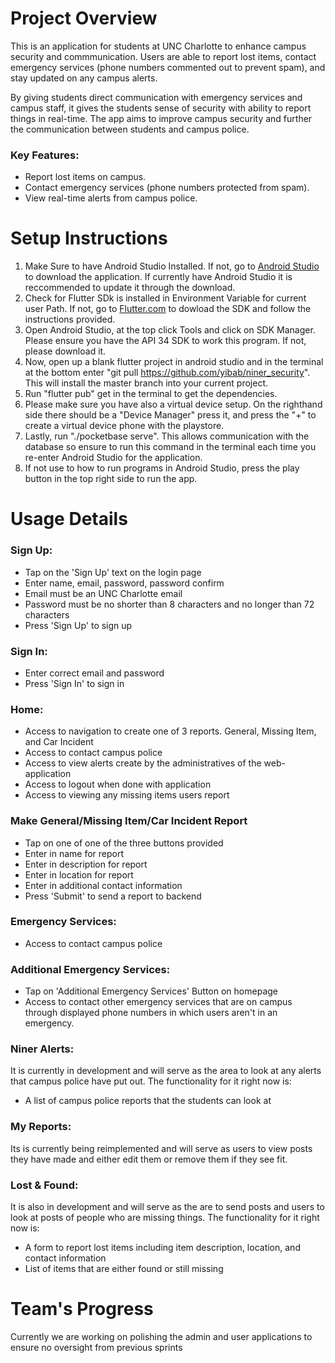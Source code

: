 # Project Overview
This is an application for students at UNC Charlotte to enhance campus security and commmunication. Users are able to report lost items, contact emergency services (phone numbers commented out to prevent spam), and stay updated on any campus alerts. 

By giving students direct communication with emergency services and campus staff, it gives the students sense of security with ability to report things in real-time. The app aims to improve campus security and further the communication between students and campus police.

### Key Features:
- Report lost items on campus.
- Contact emergency services (phone numbers protected from spam).
- View real-time alerts from campus police.

# Setup Instructions
1) Make Sure to have Android Studio Installed. If not, go to [Android Studio](https://developer.android.com/studio) to download the application. If currently have Android Studio it is reccommended to update it through the download.
2) Check for Flutter SDk is installed in Environment Variable for current user Path. If not, go to [Flutter.com](https://docs.flutter.dev/get-started/install/windows/mobile) to dowload the SDK and follow the instructions provided.
3) Open Android Studio, at the top click Tools and click on SDK Manager. Please ensure you have the API 34 SDK to work this program. If not, please download it.
4) Now, open up a blank flutter project in android studio and in the terminal at the bottom enter "git pull https://github.com/yibab/niner_security". This will install the master branch into your current project.
5) Run "flutter pub" get in the terminal to get the dependencies.
6) Please make sure you have also a virtual device setup. On the righthand side there should be a "Device Manager" press it, and press the "+" to create a virtual device phone with the playstore.
7) Lastly, run "./pocketbase serve". This allows communication with the database so ensure to run this command in the terminal each time you re-enter Android Studio for the application.
8) If not use to how to run programs in Android Studio, press the play button in the top right side to run the app.

# Usage Details
### Sign Up:
- Tap on the 'Sign Up' text on the login page
- Enter name, email, password, password confirm
- Email must be an UNC Charlotte email
- Password must be no shorter than 8 characters and no longer than 72 characters
- Press 'Sign Up' to sign up
### Sign In:
- Enter correct email and password
- Press 'Sign In' to sign in
### Home:
- Access to navigation to create one of 3 reports. General, Missing Item, and Car Incident
- Access to contact campus police
- Access to view alerts create by the administratives of the web-application
- Access to logout when done with application
- Access to viewing any missing items users report
### Make General/Missing Item/Car Incident Report
- Tap on one of one of the three buttons provided
- Enter in name for report
- Enter in description for report
- Enter in location for report
- Enter in additional contact information
- Press 'Submit' to send a report to backend
### Emergency Services:
- Access to contact campus police
### Additional Emergency Services:
- Tap on 'Additional Emergency Services' Button on homepage
- Access to contact other emergency services that are on campus through displayed phone numbers in which users aren't in an emergency.
### Niner Alerts:
It is currently in development and will serve as the area to look at any alerts that campus police have put out. The functionality for it right now is:
- A list of campus police reports that the students can look at
### My Reports:
Its is currently being reimplemented and will serve as users to view posts they have made and either edit them or remove them if they see fit.
### Lost & Found:
It is also in development and will serve as the are to send posts and users to look at posts of people who are missing things. The functionality for it right now is:
- A form to report lost items including item description, location, and contact information
- List of items that are either found or still missing


# Team's Progress
Currently we are working on polishing the admin and user applications to ensure no oversight from previous sprints